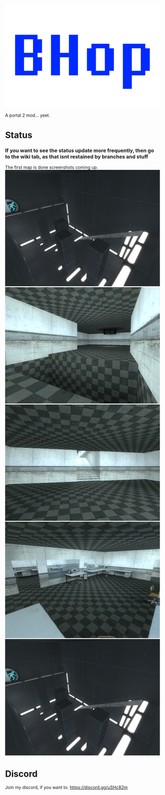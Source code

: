 ![alt text](https://github.com/Ewber/bhop/blob/master/BHop-Logo.png)

A portal 2 mod... yeet.
# Status
### If you want to see the status update more frequently, then go to the wiki tab, as that isnt restained by branches and stuff

The first map is done screenshots coming up.
![alt text](https://github.com/Ewber/bhop/blob/master/pics/20180805145443_1.jpg)
![alt text](https://github.com/Ewber/bhop/blob/master/pics/20180805145409_1.jpg)
![alt text](https://github.com/Ewber/bhop/blob/master/pics/20180805145415_1.jpg)
![alt text](https://github.com/Ewber/bhop/blob/master/pics/20180805145421_1.jpg)
![alt text](https://github.com/Ewber/bhop/blob/master/pics/20180805145443_1.jpg)
# Discord
Join my discord, if you want to. https://discord.gg/uSHc82m
